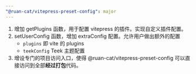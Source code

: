 ```yaml
---
"@ruan-cat/vitepress-preset-config": major
---
```


1. 增加 getPlugins 函数，用于配置 vitepress 的插件。实现自定义插件配置。
2. setUserConfig 函数，增加 extraConfig 配置。允许用户做出额外的配置
   - `plugins` 即 vite 的 plugins
   - `teekConfig` Teek 主题配置
3. 增设专门的项目访问入口，使得 @ruan-cat/vitepress-preset-config 可以直接访问到全部**经过打包**代码。
